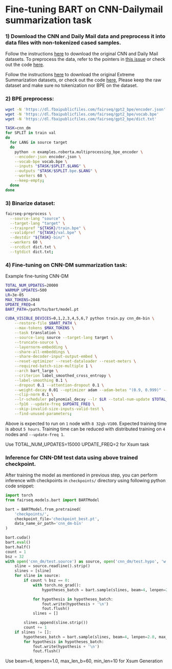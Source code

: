 # Fine-tuning BART on CNN-Dailymail summarization task

### 1) Download the CNN and Daily Mail data and preprocess it into data files with non-tokenized cased samples.

Follow the instructions [here](https://github.com/abisee/cnn-dailymail) to download the original CNN and Daily Mail datasets. To preprocess the data, refer to the pointers in [this issue](https://github.com/pytorch/fairseq/issues/1391) or check out the code [here](https://github.com/artmatsak/cnn-dailymail).

Follow the instructions [here](https://github.com/EdinburghNLP/XSum) to download the original Extreme Summarization datasets, or check out the code [here](https://github.com/EdinburghNLP/XSum/tree/master/XSum-Dataset), Please keep the raw dataset and make sure no tokenization nor BPE on the dataset.

### 2) BPE preprocess:

```bash
wget -N 'https://dl.fbaipublicfiles.com/fairseq/gpt2_bpe/encoder.json'
wget -N 'https://dl.fbaipublicfiles.com/fairseq/gpt2_bpe/vocab.bpe'
wget -N 'https://dl.fbaipublicfiles.com/fairseq/gpt2_bpe/dict.txt'

TASK=cnn_dm
for SPLIT in train val
do
  for LANG in source target
  do
    python -m examples.roberta.multiprocessing_bpe_encoder \
    --encoder-json encoder.json \
    --vocab-bpe vocab.bpe \
    --inputs "$TASK/$SPLIT.$LANG" \
    --outputs "$TASK/$SPLIT.bpe.$LANG" \
    --workers 60 \
    --keep-empty;
  done
done
```

### 3) Binarize dataset:
```bash
fairseq-preprocess \
  --source-lang "source" \
  --target-lang "target" \
  --trainpref "${TASK}/train.bpe" \
  --validpref "${TASK}/val.bpe" \
  --destdir "${TASK}-bin/" \
  --workers 60 \
  --srcdict dict.txt \
  --tgtdict dict.txt;
```

### 4) Fine-tuning on CNN-DM summarization task:
Example fine-tuning CNN-DM
```bash
TOTAL_NUM_UPDATES=20000  
WARMUP_UPDATES=500      
LR=3e-05
MAX_TOKENS=2048
UPDATE_FREQ=4
BART_PATH=/path/to/bart/model.pt

CUDA_VISIBLE_DEVICES=0,1,2,3,4,5,6,7 python train.py cnn_dm-bin \
    --restore-file $BART_PATH \
    --max-tokens $MAX_TOKENS \
    --task translation \
    --source-lang source --target-lang target \
    --truncate-source \
    --layernorm-embedding \
    --share-all-embeddings \
    --share-decoder-input-output-embed \
    --reset-optimizer --reset-dataloader --reset-meters \
    --required-batch-size-multiple 1 \
    --arch bart_large \
    --criterion label_smoothed_cross_entropy \
    --label-smoothing 0.1 \
    --dropout 0.1 --attention-dropout 0.1 \
    --weight-decay 0.01 --optimizer adam --adam-betas "(0.9, 0.999)" --adam-eps 1e-08 \
    --clip-norm 0.1 \
    --lr-scheduler polynomial_decay --lr $LR --total-num-update $TOTAL_NUM_UPDATES --warmup-updates $WARMUP_UPDATES \
    --fp16 --update-freq $UPDATE_FREQ \
    --skip-invalid-size-inputs-valid-test \
    --find-unused-parameters;
```
Above is expected to run on `1` node with `8 32gb-V100`.
Expected training time is about `5 hours`. Training time can be reduced with distributed training on `4` nodes and `--update-freq 1`.

Use TOTAL_NUM_UPDATES=15000 UPDATE_FREQ=2 for Xsum task

### Inference for CNN-DM test data using above trained checkpoint.
After training the model as mentioned in previous step, you can perform inference with checkpoints in `checkpoints/` directory using following python code snippet:

```python
import torch
from fairseq.models.bart import BARTModel

bart = BARTModel.from_pretrained(
    'checkpoints/',
    checkpoint_file='checkpoint_best.pt',
    data_name_or_path='cnn_dm-bin'
)

bart.cuda()
bart.eval()
bart.half()
count = 1
bsz = 32
with open('cnn_dm/test.source') as source, open('cnn_dm/test.hypo', 'w') as fout:
    sline = source.readline().strip()
    slines = [sline]
    for sline in source:
        if count % bsz == 0:
            with torch.no_grad():
                hypotheses_batch = bart.sample(slines, beam=4, lenpen=2.0, max_len_b=140, min_len=55, no_repeat_ngram_size=3)

            for hypothesis in hypotheses_batch:
                fout.write(hypothesis + '\n')
                fout.flush()
            slines = []

        slines.append(sline.strip())
        count += 1
    if slines != []:
        hypotheses_batch = bart.sample(slines, beam=4, lenpen=2.0, max_len_b=140, min_len=55, no_repeat_ngram_size=3)
        for hypothesis in hypotheses_batch:
            fout.write(hypothesis + '\n')
            fout.flush()
```
Use beam=6, lenpen=1.0, max_len_b=60, min_len=10 for Xsum Generation
